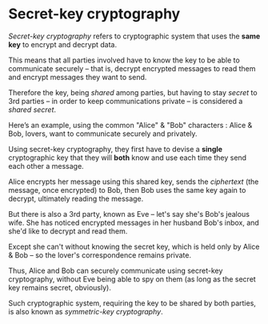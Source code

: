 # Secret-key cryptography

*Secret-key cryptography* refers to cryptographic system that uses the **same key** to encrypt and decrypt data.

This means that all parties involved have to know the key to be able to communicate securely – that is, decrypt encrypted messages to read them and encrypt messages they want to send.

Therefore the key, being *shared* among parties, but having to stay *secret* to 3rd parties – in order to keep communications private – is considered a *shared secret*.

Here’s an example, using the common "Alice" & "Bob" characters : Alice & Bob, lovers, want to communicate securely and privately.

Using secret-key cryptography, they first have to devise a **single** cryptographic key that they will **both** know and use each time they send each other a message.

Alice encrypts her message using this shared key, sends the *ciphertext* (the message, once encrypted) to Bob, then Bob uses the same key again to decrypt, ultimately reading the message.

But there is also a 3rd party, known as Eve – let's say she's Bob's jealous wife.
She has noticed encrypted messages in her husband Bob's inbox, and she'd like to decrypt and read them.

Except she can't without knowing the secret key, which is held only by Alice & Bob – so the lover's correspondence remains private.

Thus, Alice and Bob can securely communicate using secret-key cryptography, without Eve being able to spy on them (as long as the secret key remains secret, obviously).

Such cryptographic system, requiring the key to be shared by both parties, is also known as *symmetric-key cryptography*.

